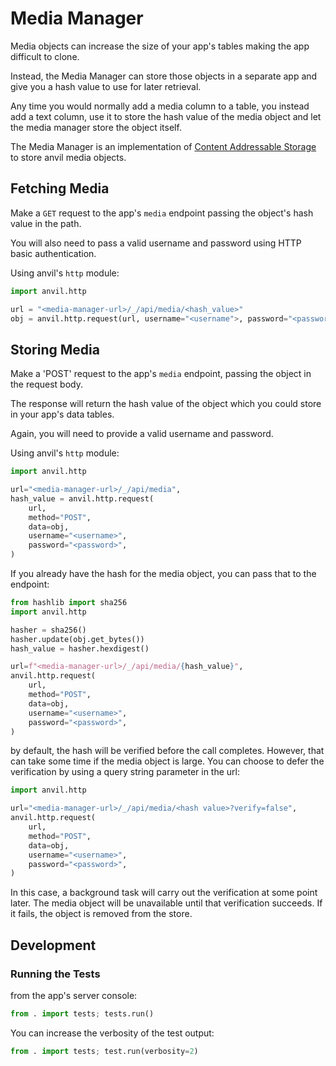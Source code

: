 # Media Manager

Media objects can increase the size of your app's tables making the app difficult to clone.

Instead, the Media Manager can store those objects in a separate app and give you a hash value
to use for later retrieval.

Any time you would normally add a media column to a table, you instead add a text column, use it
to store the hash value of the media object and let the media manager store the object itself.

The Media Manager is an implementation of  [Content Addressable Storage](https://en.wikipedia.org/wiki/Content-addressable_storage)
to store anvil media objects.

## Fetching Media

Make a `GET` request to the app's `media` endpoint passing the object's hash value in the path.

You will also need to pass a valid username and password using HTTP basic authentication.

Using anvil's `http` module:

```python
import anvil.http

url = "<media-manager-url>/_/api/media/<hash_value>"
obj = anvil.http.request(url, username="<username">, password="<password>")
```

## Storing Media

Make a 'POST' request to the app's `media` endpoint, passing the object in the request body.

The response will return the hash value of the object which you could store in your app's
data tables.

Again, you will need to provide a valid username and password.

Using anvil's `http` module:

```python
import anvil.http

url="<media-manager-url>/_/api/media",
hash_value = anvil.http.request(
    url,
    method="POST",
    data=obj,
    username="<username>",
    password="<password>",
)
```

If you already have the hash for the media object, you can pass that to the endpoint:

```python
from hashlib import sha256
import anvil.http

hasher = sha256()
hasher.update(obj.get_bytes())
hash_value = hasher.hexdigest()

url=f"<media-manager-url>/_/api/media/{hash_value}",
anvil.http.request(
    url,
    method="POST",
    data=obj,
    username="<username>",
    password="<password>",
)
```
by default, the hash will be verified before the call completes. However, that can take
some time if the media object is large. You can choose to defer
the verification by using a query string parameter in the url:

```python
import anvil.http

url="<media-manager-url>/_/api/media/<hash value>?verify=false",
anvil.http.request(
    url,
    method="POST",
    data=obj,
    username="<username>",
    password="<password>",
)
```
In this case, a background task will carry out the verification at some point later. The
media object will be unavailable until that verification succeeds. If it fails, the object
is removed from the store.

## Development

### Running the Tests

from the app's server console:

```py
from . import tests; tests.run()
```

You can increase the verbosity of the test output:
```py
from . import tests; test.run(verbosity=2)
```
